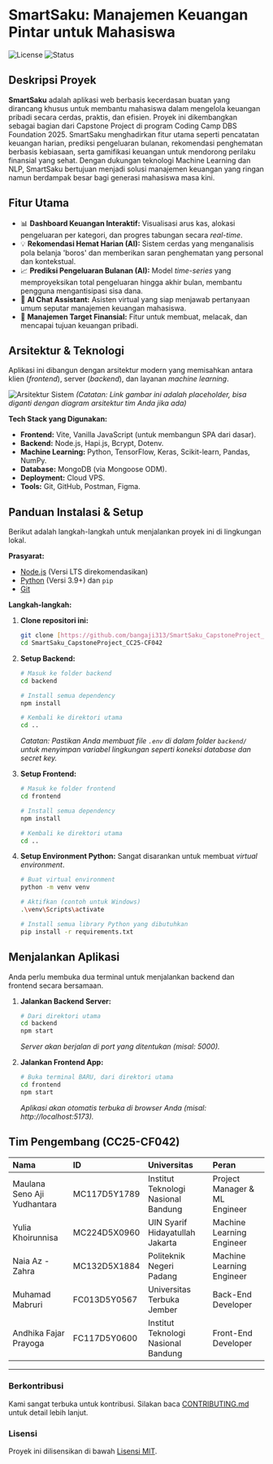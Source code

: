 # **SmartSaku: Manajemen Keuangan Pintar untuk Mahasiswa**

![License](https://img.shields.io/badge/license-MIT-blue.svg)
![Status](https://img.shields.io/badge/status-selesai-brightgreen.svg)

## **Deskripsi Proyek**

**SmartSaku** adalah aplikasi web berbasis kecerdasan buatan yang dirancang khusus untuk membantu mahasiswa dalam mengelola keuangan pribadi secara cerdas, praktis, dan efisien. Proyek ini dikembangkan sebagai bagian dari Capstone Project di program Coding Camp DBS Foundation 2025. SmartSaku menghadirkan fitur utama seperti pencatatan keuangan harian, prediksi pengeluaran bulanan, rekomendasi penghematan berbasis kebiasaan, serta gamifikasi keuangan untuk mendorong perilaku finansial yang sehat. Dengan dukungan teknologi Machine Learning dan NLP, SmartSaku bertujuan menjadi solusi manajemen keuangan yang ringan namun berdampak besar bagi generasi mahasiswa masa kini.

## **Fitur Utama**

-   📊 **Dashboard Keuangan Interaktif:** Visualisasi arus kas, alokasi pengeluaran per kategori, dan progres tabungan secara *real-time*.
-   💡 **Rekomendasi Hemat Harian (AI):** Sistem cerdas yang menganalisis pola belanja 'boros' dan memberikan saran penghematan yang personal dan kontekstual.
-   📈 **Prediksi Pengeluaran Bulanan (AI):** Model *time-series* yang memproyeksikan total pengeluaran hingga akhir bulan, membantu pengguna mengantisipasi sisa dana.
-   🤖 **AI Chat Assistant:** Asisten virtual yang siap menjawab pertanyaan umum seputar manajemen keuangan mahasiswa.
-   🎯 **Manajemen Target Finansial:** Fitur untuk membuat, melacak, dan mencapai tujuan keuangan pribadi.

## **Arsitektur & Teknologi**

Aplikasi ini dibangun dengan arsitektur modern yang memisahkan antara klien (*frontend*), server (*backend*), dan layanan *machine learning*.

![Arsitektur Sistem](https://user-images.githubusercontent.com/10057575/167321577-6285a855-3859-4089-813a-2321287c29e1.png)
*(Catatan: Link gambar ini adalah placeholder, bisa diganti dengan diagram arsitektur tim Anda jika ada)*

**Tech Stack yang Digunakan:**

* **Frontend:** Vite, Vanilla JavaScript (untuk membangun SPA dari dasar).
* **Backend:** Node.js, Hapi.js, Bcrypt, Dotenv.
* **Machine Learning:** Python, TensorFlow, Keras, Scikit-learn, Pandas, NumPy.
* **Database:** MongoDB (via Mongoose ODM).
* **Deployment:** Cloud VPS.
* **Tools:** Git, GitHub, Postman, Figma.

## **Panduan Instalasi & Setup**

Berikut adalah langkah-langkah untuk menjalankan proyek ini di lingkungan lokal.

**Prasyarat:**
-   [Node.js](https://nodejs.org/) (Versi LTS direkomendasikan)
-   [Python](https://www.python.org/) (Versi 3.9+) dan `pip`
-   [Git](https://git-scm.com/)

**Langkah-langkah:**

1.  **Clone repositori ini:**
    ```bash
    git clone [https://github.com/bangaji313/SmartSaku_CapstoneProject_CC25-CF042.git](https://github.com/bangaji313/SmartSaku_CapstoneProject_CC25-CF042.git)
    cd SmartSaku_CapstoneProject_CC25-CF042
    ```

2.  **Setup Backend:**
    ```bash
    # Masuk ke folder backend
    cd backend

    # Install semua dependency
    npm install

    # Kembali ke direktori utama
    cd ..
    ```
    *Catatan: Pastikan Anda membuat file `.env` di dalam folder `backend/` untuk menyimpan variabel lingkungan seperti koneksi database dan *secret key*.*

3.  **Setup Frontend:**
    ```bash
    # Masuk ke folder frontend
    cd frontend

    # Install semua dependency
    npm install

    # Kembali ke direktori utama
    cd ..
    ```

4.  **Setup Environment Python:**
    Sangat disarankan untuk membuat *virtual environment*.
    ```bash
    # Buat virtual environment
    python -m venv venv

    # Aktifkan (contoh untuk Windows)
    .\venv\Scripts\activate

    # Install semua library Python yang dibutuhkan
    pip install -r requirements.txt
    ```

## **Menjalankan Aplikasi**

Anda perlu membuka dua terminal untuk menjalankan backend dan frontend secara bersamaan.

1.  **Jalankan Backend Server:**
    ```bash
    # Dari direktori utama
    cd backend
    npm start
    ```
    *Server akan berjalan di port yang ditentukan (misal: 5000).*

2.  **Jalankan Frontend App:**
    ```bash
    # Buka terminal BARU, dari direktori utama
    cd frontend
    npm start
    ```
    *Aplikasi akan otomatis terbuka di browser Anda (misal: http://localhost:5173).*

## **Tim Pengembang (CC25-CF042)**

| Nama                           | ID           | Universitas                         | Peran                       |
| :----------------------------- | :----------- | :---------------------------------- | :-------------------------- |
| Maulana Seno Aji Yudhantara    | MC117D5Y1789 | Institut Teknologi Nasional Bandung | Project Manager & ML Engineer |
| Yulia Khoirunnisa              | MC224D5X0960 | UIN Syarif Hidayatullah Jakarta     | Machine Learning Engineer   |
| Naia Az - Zahra                | MC132D5X1884 | Politeknik Negeri Padang            | Machine Learning Engineer   |
| Muhamad Mabruri                | FC013D5Y0567 | Universitas Terbuka Jember          | Back-End Developer          |
| Andhika Fajar Prayoga          | FC117D5Y0600 | Institut Teknologi Nasional Bandung | Front-End Developer         |

---

### **Berkontribusi**
Kami sangat terbuka untuk kontribusi. Silakan baca [CONTRIBUTING.md](./CONTRIBUTING.md) untuk detail lebih lanjut.

### **Lisensi**
Proyek ini dilisensikan di bawah [Lisensi MIT](./LICENSE).
